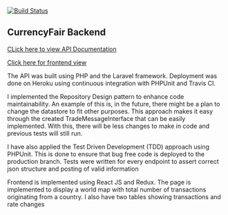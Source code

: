 [![Build Status](https://travis-ci.com/wehjey/currencyfair-backend.svg?branch=master)](https://travis-ci.com/wehjey/currencyfair-backend)

## CurrencyFair Backend

[CLick here to view API Documentation](https://documenter.getpostman.com/view/8350697/TVeiCAj1)

[Click here for frontend view](https://currencyfair-front.web.app)

The API was built using PHP and the Laravel framework. Deployment was done on Heroku using continuous integration with PHPUnit and Travis CI.

I implemented the Repository Design pattern to enhance code maintainability. An example of this is, in the future, there might be a plan to change the datastore to fit other purposes. This approach makes it easy through the created TradeMessageInterface that can be easily implemented. With this, there will be less changes to make in code and previous tests will still run.

I have also applied the Test Driven Development (TDD) approach using PHPUnit. This is done to ensure that bug free code is deployed to the production branch. Tests were written for every endpoint to assert correct json structure and posting of valid information

Frontend is implemented using React JS and Redux. The page is implemented to display a world map with total number of transactions originating from a country. I also have two tables showing transactions and rate changes


